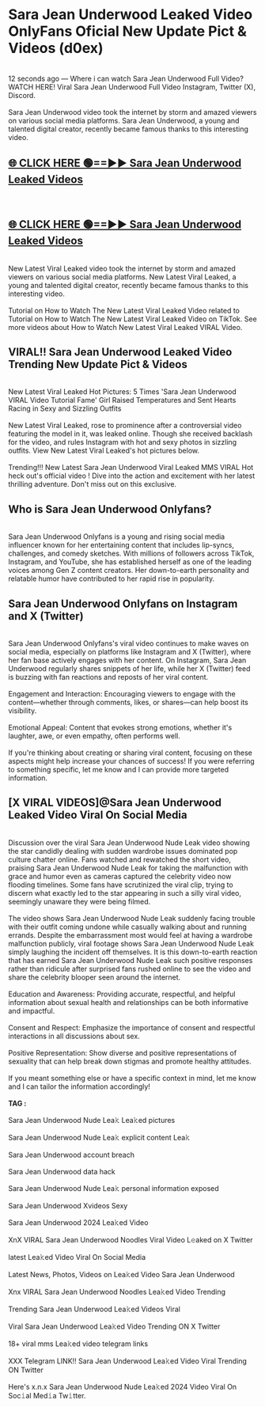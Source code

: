 # Sara Jean Underwood Leaked Video OnlyFans Oficial New Update Pict & Videos (d0ex)
<br>
12 seconds ago — Where i can watch Sara Jean Underwood Full Video? WATCH HERE! Viral Sara Jean Underwood Full Video Instagram, Twitter (X), Discord.
<br><br>
Sara Jean Underwood video took the internet by storm and amazed viewers on various social media platforms. Sara Jean Underwood, a young and talented digital creator, recently became famous thanks to this interesting video.
<br>
<h2><a href="https://play.trustnlinepharmacy.us?title=Sara_Jean_Underwood">🌐 CLICK HERE 🟢==►► Sara Jean Underwood Leaked Videos</a></h2>
<br>
<h2><a href="https://play.trustnlinepharmacy.us?title=Sara_Jean_Underwood">🌐 CLICK HERE 🟢==►► Sara Jean Underwood Leaked Videos</a></h2>
<br>
New Latest Viral Leaked video took the internet by storm and amazed viewers on various social media platforms. New Latest Viral Leaked, a young and talented digital creator, recently became famous thanks to this interesting video.
<br><br>
Tutorial on How to Watch The New Latest Viral Leaked Video related to Tutorial on How to Watch The New Latest Viral Leaked Video on TikTok. See more videos about How to Watch New Latest Viral Leaked VIRAL Video.
<br>
<h2>VIRAL!! Sara Jean Underwood Leaked Video Trending New Update Pict & Videos</h2>
<br>
New Latest Viral Leaked Hot Pictures: 5 Times 'Sara Jean Underwood VIRAL Video Tutorial Fame' Girl Raised Temperatures and Sent Hearts Racing in Sexy and Sizzling Outfits
<br><br>
New Latest Viral Leaked, rose to prominence after a controversial video featuring the model in it, was leaked online. Though she received backlash for the video, and rules Instagram with hot and sexy photos in sizzling outfits. View New Latest Viral Leaked's hot pictures below.
<br><br>
Trending!!! New Latest Sara Jean Underwood Viral Leaked MMS VIRAL Hot heck out's official video ! Dive into the action and excitement with her latest thrilling adventure. Don't miss out on this exclusive.
<br>
<h2>Who is Sara Jean Underwood Onlyfans?</h2>
<br>
Sara Jean Underwood Onlyfans is a young and rising social media influencer known for her entertaining content that includes lip-syncs, challenges, and comedy sketches. With millions of followers across TikTok, Instagram, and YouTube, she has established herself as one of the leading voices among Gen Z content creators. Her down-to-earth personality and relatable humor have contributed to her rapid rise in popularity.
<br>
<h2>Sara Jean Underwood Onlyfans on Instagram and X (Twitter)</h2>
<br>
Sara Jean Underwood Onlyfans's viral video continues to make waves on social media, especially on platforms like Instagram and X (Twitter), where her fan base actively engages with her content. On Instagram, Sara Jean Underwood regularly shares snippets of her life, while her X (Twitter) feed is buzzing with fan reactions and reposts of her viral content.
<br><br>
Engagement and Interaction: Encouraging viewers to engage with the content—whether through comments, likes, or shares—can help boost its visibility.
<br><br>
Emotional Appeal: Content that evokes strong emotions, whether it's laughter, awe, or even empathy, often performs well.
<br><br>
If you're thinking about creating or sharing viral content, focusing on these aspects might help increase your chances of success! If you were referring to something specific, let me know and I can provide more targeted information.
<br>
<h2>[X VIRAL VIDEOS]@Sara Jean Underwood Leaked Video Viral On Social Media</h2>
<br>
Discussion over the viral Sara Jean Underwood Nude Leak video showing the star candidly dealing with sudden wardrobe issues dominated pop culture chatter online. Fans watched and rewatched the short video, praising Sara Jean Underwood Nude Leak for taking the malfunction with grace and humor even as cameras captured the celebrity video now flooding timelines. Some fans have scrutinized the viral clip, trying to discern what exactly led to the star appearing in such a silly viral video, seemingly unaware they were being filmed.
<br><br>
The video shows Sara Jean Underwood Nude Leak suddenly facing trouble with their outfit coming undone while casually walking about and running errands. Despite the embarrassment most would feel at having a wardrobe malfunction publicly, viral footage shows Sara Jean Underwood Nude Leak simply laughing the incident off themselves. It is this down-to-earth reaction that has earned Sara Jean Underwood Nude Leak such positive responses rather than ridicule after surprised fans rushed online to see the video and share the celebrity blooper seen around the internet.
<br><br>
Education and Awareness: Providing accurate, respectful, and helpful information about sexual health and relationships can be both informative and impactful.
<br><br>
Consent and Respect: Emphasize the importance of consent and respectful interactions in all discussions about sex.
<br><br>
Positive Representation: Show diverse and positive representations of sexuality that can help break down stigmas and promote healthy attitudes.
<br><br>
If you meant something else or have a specific context in mind, let me know and I can tailor the information accordingly!
<br><br>
<strong>TAG :</strong>
<br><br>
Sara Jean Underwood Nude Lea𝚔 Lea𝚔ed pictures
<br><br>
Sara Jean Underwood Nude Lea𝚔 explicit content Lea𝚔
<br><br>
Sara Jean Underwood account breach
<br><br>
Sara Jean Underwood data hack
<br><br>
Sara Jean Underwood Nude Lea𝚔 personal information exposed
<br><br>
Sara Jean Underwood Xvideos Sexy
<br><br>
Sara Jean Underwood 2024 Lea𝚔ed Video
<br><br>
XnX VIRAL Sara Jean Underwood Noodles Viral Video L𝚎aked on X Twitter
<br><br>
latest Lea𝚔ed Video Viral On Social Media
<br><br>
Latest News, Photos, Videos on Lea𝚔ed Video Sara Jean Underwood
<br><br>
Xnx VIRAL Sara Jean Underwood Noodles Lea𝚔ed Video Trending
<br><br>
Trending Sara Jean Underwood Lea𝚔ed Videos Viral
<br><br>
Viral Sara Jean Underwood Lea𝚔ed Video Trending ON X Twitter
<br><br>
18+ viral mms Lea𝚔ed video telegram links
<br><br>
XXX Telegram LINK!! Sara Jean Underwood Lea𝚔ed Video Viral Trending ON Twitter
<br><br>
Here's x.n.x Sara Jean Underwood Nude Lea𝚔ed 2024 Video Viral On Soc𝚒al Med𝚒a Tw𝚒tter.